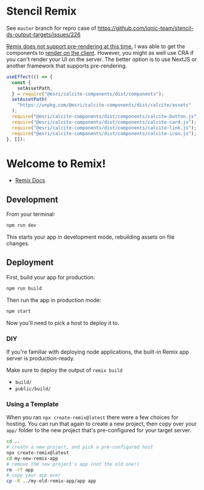 # Stencil Remix
See `master` branch for repro case of https://github.com/ionic-team/stencil-ds-output-targets/issues/226

[Remix does not support pre-rendering at this time.](https://github.com/remix-run/remix/issues/179) I was able to get the components to [render on the client](https://github.com/benelan/stencil-remix/blob/fix/app/routes/index.jsx). However, you might as well use CRA if you can't render your UI on the server. The better option is to use NextJS or another framework that supports pre-rendering.

```jsx
useEffect(() => {
  const {
    setAssetPath,
  } = require("@esri/calcite-components/dist/components");
  setAssetPath(
    "https://unpkg.com/@esri/calcite-components/dist/calcite/assets"
  );
  require("@esri/calcite-components/dist/components/calcite-button.js");
  require("@esri/calcite-components/dist/components/calcite-card.js");
  require("@esri/calcite-components/dist/components/calcite-link.js");
  require("@esri/calcite-components/dist/components/calcite-icon.js");
}, []);
  ```

# Welcome to Remix!

- [Remix Docs](https://remix.run/docs)

## Development

From your terminal:

```sh
npm run dev
```

This starts your app in development mode, rebuilding assets on file changes.

## Deployment

First, build your app for production:

```sh
npm run build
```

Then run the app in production mode:

```sh
npm start
```

Now you'll need to pick a host to deploy it to.

### DIY

If you're familiar with deploying node applications, the built-in Remix app server is production-ready.

Make sure to deploy the output of `remix build`

- `build/`
- `public/build/`

### Using a Template

When you ran `npx create-remix@latest` there were a few choices for hosting. You can run that again to create a new project, then copy over your `app/` folder to the new project that's pre-configured for your target server.

```sh
cd ..
# create a new project, and pick a pre-configured host
npx create-remix@latest
cd my-new-remix-app
# remove the new project's app (not the old one!)
rm -rf app
# copy your app over
cp -R ../my-old-remix-app/app app
```
